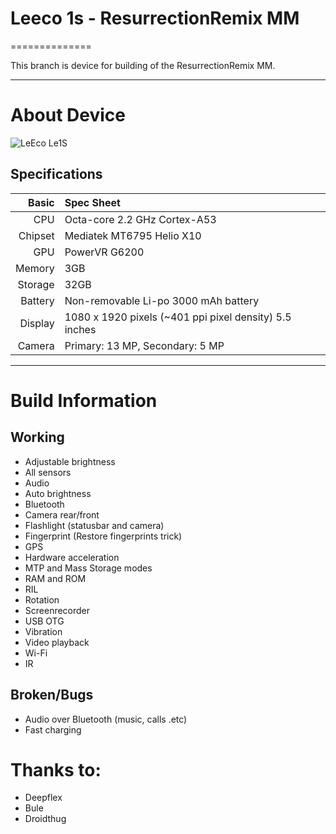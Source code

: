 # Leeco 1s -  ResurrectionRemix MM
==============

This branch is device for building of the ResurrectionRemix MM.

---

# About Device

![LeEco Le1S](http://cdn2.gsmarena.com/vv/pics/leeco/letv-le-1s-1.jpg "LeEco Le1S")


## Specifications


Basic   | Spec Sheet
-------:|:-------------------------
CPU     | Octa-core 2.2 GHz Cortex-A53
Chipset | Mediatek MT6795 Helio X10
GPU     | PowerVR G6200
Memory  | 3GB 
Storage | 32GB
Battery | Non-removable Li-po 3000 mAh battery
Display | 1080 x 1920 pixels (~401 ppi pixel density) 5.5 inches
Camera  | Primary: 13 MP, Secondary: 5 MP

---


# Build Information

## Working
 * Adjustable brightness
 * All sensors
 * Audio
 * Auto brightness
 * Bluetooth
 * Camera rear/front
 * Flashlight (statusbar and camera)
 * Fingerprint (Restore fingerprints trick)
 * GPS
 * Hardware acceleration
 * MTP and Mass Storage modes
 * RAM and ROM
 * RIL
 * Rotation
 * Screenrecorder
 * USB OTG
 * Vibration
 * Video playback
 * Wi-Fi
 * IR

## Broken/Bugs
 * Audio over Bluetooth (music, calls .etc)
 * Fast charging
 
# Thanks to:
 
 * Deepflex
 * Bule
 * Droidthug
